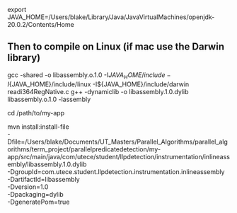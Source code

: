 export JAVA_HOME=/Users/blake/Library/Java/JavaVirtualMachines/openjdk-20.0.2/Contents/Home
## Then to compile on Linux (if mac use the Darwin library)
gcc -shared -o libassembly.o.1.0 -I${JAVA_HOME}/include -I${JAVA_HOME}/include/linux -I${JAVA_HOME}/include/darwin readi364RegNative.c
g++ -dynamiclib -o libassembly.1.0.dylib libassembly.o.1.0 -lassembly

cd /path/to/my-app

mvn install:install-file \
-Dfile=/Users/blake/Documents/UT_Masters/Parallel_Algorithms/parallel_algorithms/term_project/parallelpredicatedetection/my-app/src/main/java/com/utece/student/llpdetection/instrumentation/inlineassembly/libassembly.1.0.dylib \
-DgroupId=com.utece.student.llpdetection.instrumentation.inlineassembly \
-DartifactId=libassembly \
-Dversion=1.0 \
-Dpackaging=dylib \
-DgeneratePom=true